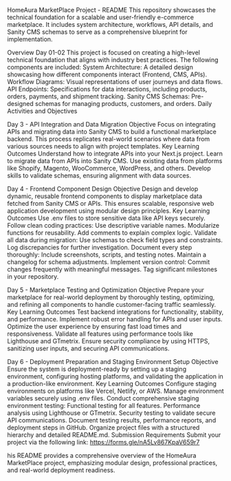 HomeAura MarketPlace Project - README
This repository showcases the technical foundation for a scalable and user-friendly e-commerce marketplace. It includes system architecture, workflows, API details, and Sanity CMS schemas to serve as a comprehensive blueprint for implementation.

Overview Day 01-02
This project is focused on creating a high-level technical foundation that aligns with industry best practices. The following components are included:
System Architecture: A detailed design showcasing how different components interact (Frontend, CMS, APIs).
Workflow Diagrams: Visual representations of user journeys and data flows.
API Endpoints: Specifications for data interactions, including products, orders, payments, and shipment tracking.
Sanity CMS Schemas: Pre-designed schemas for managing products, customers, and orders.
Daily Activities and Objectives

Day 3 - API Integration and Data Migration
Objective
Focus on integrating APIs and migrating data into Sanity CMS to build a functional marketplace backend. This process replicates real-world scenarios where data from various sources needs to align with project templates.
Key Learning Outcomes
Understand how to integrate APIs into your Next.js project.
Learn to migrate data from APIs into Sanity CMS.
Use existing data from platforms like Shopify, Magento, WooCommerce, WordPress, and others.
Develop skills to validate schemas, ensuring alignment with data sources.


Day 4 - Frontend Component Design
Objective
Design and develop dynamic, reusable frontend components to display marketplace data fetched from Sanity CMS or APIs. This ensures scalable, responsive web application development using modular design principles.
Key Learning Outcomes
Use .env files to store sensitive data like API keys securely.
Follow clean coding practices:
Use descriptive variable names.
Modularize functions for reusability.
Add comments to explain complex logic.
Validate all data during migration:
Use schemas to check field types and constraints.
Log discrepancies for further investigation.
Document every step thoroughly:
Include screenshots, scripts, and testing notes.
Maintain a changelog for schema adjustments.
Implement version control:
Commit changes frequently with meaningful messages.
Tag significant milestones in your repository.

Day 5 - Marketplace Testing and Optimization
Objective
Prepare your marketplace for real-world deployment by thoroughly testing, optimizing, and refining all components to handle customer-facing traffic seamlessly.
Key Learning Outcomes
Test backend integrations for functionality, stability, and performance.
Implement robust error handling for APIs and user inputs.
Optimize the user experience by ensuring fast load times and responsiveness.
Validate all features using performance tools like Lighthouse and GTmetrix.
Ensure security compliance by using HTTPS, sanitizing user inputs, and securing API communications.

Day 6 - Deployment Preparation and Staging Environment Setup
Objective
Ensure the system is deployment-ready by setting up a staging environment, configuring hosting platforms, and validating the application in a production-like environment.
Key Learning Outcomes
Configure staging environments on platforms like Vercel, Netlify, or AWS.
Manage environment variables securely using .env files.
Conduct comprehensive staging environment testing:
Functional testing for all features.
Performance analysis using Lighthouse or GTmetrix.
Security testing to validate secure API communications.
Document testing results, performance reports, and deployment steps in GitHub.
Organize project files with a structured hierarchy and detailed README.md.
Submission Requirements
Submit your project via the following link:
https://forms.gle/nA5Lv867KpaV659r7

his README provides a comprehensive overview of the HomeAura MarketPlace project, emphasizing modular design, professional practices, and real-world deployment readiness.

